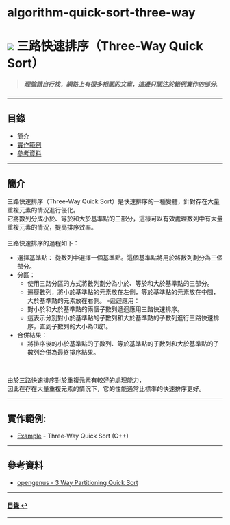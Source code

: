 # algorithm-quick-sort-three-way
# ![](https://drive.google.com/uc?id=10INx5_pkhMcYRdx_OO4rXNXxcsvPtBYq) 三路快速排序（Three-Way Quick Sort）
> ##### 理論請自行找，網路上有很多相關的文章，這邊只關注於範例實作的部分.

---

<!--ts-->
## 目錄
* [簡介](#簡介)
* [實作範例](#實作範例)
* [參考資料](#參考資料)
<!--te-->

---

## 簡介
三路快速排序（Three-Way Quick Sort）是快速排序的一種變體，針對存在大量重複元素的情況進行優化。<br>
它將數列分成小於、等於和大於基準點的三部分，這樣可以有效處理數列中有大量重複元素的情況，提高排序效率。<br>
<br>
三路快速排序的過程如下：<br>
- 選擇基準點： 從數列中選擇一個基準點。這個基準點將用於將數列劃分為三個部分。
- 分區：
  - 使用三路分區的方式將數列劃分為小於、等於和大於基準點的三部分。
  - 遍歷數列，將小於基準點的元素放在左側，等於基準點的元素放在中間，大於基準點的元素放在右側。
-遞迴應用：
  - 對小於和大於基準點的兩個子數列遞迴應用三路快速排序。
  - 這表示分別對小於基準點的子數列和大於基準點的子數列進行三路快速排序，直到子數列的大小為0或1。
- 合併結果：
  - 將排序後的小於基準點的子數列、等於基準點的子數列和大於基準點的子數列合併為最終排序結果。

<br>

由於三路快速排序對於重複元素有較好的處理能力，<br>
因此在存在大量重複元素的情況下，它的性能通常比標準的快速排序更好。

---

## 實作範例:
- [Example](https://github.com/RC-Dev-Tech/algorithm-quick-sort-three-way/blob/main/C%2B%2B/main.cpp) - Three-Way Quick Sort (C++)

---

## 參考資料
* [opengenus - 3 Way Partitioning Quick Sort](https://iq.opengenus.org/3-way-partitioning-quick-sort/) <br>

---

<!--ts-->
#### [目錄 ↩](#目錄)
<!--te-->
---
